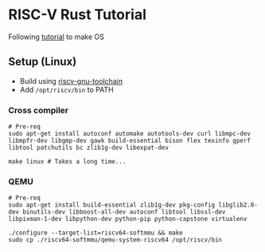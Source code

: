 # RISC-V Rust Tutorial

Following [tutorial](http://osblog.stephenmarz.com/index.html) to make OS

## Setup (Linux)
  - Build using [riscv-gnu-toolchain](https://github.com/riscv/riscv-gnu-toolchain)
  - Add `/opt/riscv/bin` to PATH

### Cross compiler
    # Pre-req
    sudo apt-get install autoconf automake autotools-dev curl libmpc-dev libmpfr-dev libgmp-dev gawk build-essential bison flex texinfo gperf libtool patchutils bc zlib1g-dev libexpat-dev
      
    make linux # Takes a long time...

### QEMU
    # Pre-req
    sudo apt-get install build-essential zlib1g-dev pkg-config libglib2.0-dev binutils-dev libboost-all-dev autoconf libtool libssl-dev libpixman-1-dev libpython-dev python-pip python-capstone virtualenv

    ./configure --target-list=riscv64-softmmu && make
    sudo cp ./riscv64-softmmu/qemu-system-riscv64 /opt/riscv/bin